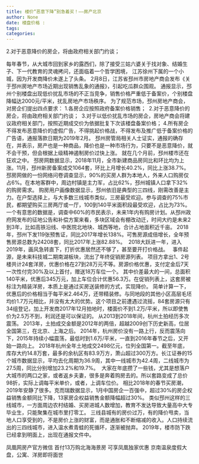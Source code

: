 ```yaml
---
title: 楼价“恶意下降”别急着买！——房产北京
author: None
date: 楼盘价格 : 
tags: 
categories: 
---
```

2.对于恶意降价的房企，将由政府相关部门约谈； 
<!-- more -->
每年春节，从大城市回到家乡的露西们，除了接受三姑六婆关于找对象、结婚生子、下一代教育的灵魂拷问，还面临着一个哲学困境，
江苏徐州下属的一个小城，因为开发商降价未遂上了头条。
2月8日，江苏省邳州市房地产商会发布《关于邳州房地产市场近期出现销售乱象的通报》，引起吃瓜群众围观。
通报显示，邳州个别楼盘出现低价扰乱市场的不正当竞争，销售价格严重低于备案价，个别楼盘降幅达2000元/平米，扰乱房地产市场秩序。
为了规范市场，邳州房地产商会，对房企们提出四点要求：
1.各房企应按照政府备案价格销售； 
2.对于恶意降价的房企，将由政府相关部门约谈； 
3.对于以低价扰乱市场的房企，房地产商会将建议政府相关部门，按照近期成交价为依据批复下次该楼盘备案价格；
4.所有房企不得发布恶意降价的虚假广告，不得挑起价格战，不得发布及推广低于备案价格的广告语，通报落款日期为2019年2月。
邳州房管局相关人士证实，通报的确存在，并表示，房产也是一种商品，降价也是一种市场行为，只要不是恶意降价，就不会干预，但会根据上级精神遏制房价过快上涨。
就在几个月前，邳州楼市还在狂欢之中。
邳房网数据显示，2018年11月，全市新建商品房同比和环比均为上涨。11月，邳州新房备案成交1064套，环比上月增长40.2%，同比上涨38.7%。 
邳房网做的一份网络问卷调查显示，90%的买房人群为本地人，外来人口购房仅占6%。在本地客群中，周边村镇是主力军，占比62%，邳州城镇人口拿下32%的购房需求。
购房用户画像数据显示，邳州依旧是典型的三四线，刚需改善是主力。在户型选择上，与大多数三线城市类似，三房最受欢迎。参与调查的75%市民，都期望购买三房两厅或一厅，100到140平米面积段最受欢迎，占比为73%。
一个有意思的数据是，调查中60%的市民表示，未来1年内有购房计划。从邳州政府网发布的征地公告和补偿方案来看，多块区域会有棚改动迁，时间大约是未来2到3年，比如高铁沿线、中医院北地块、城西等地，合计占地面积近千亩。
2018年，邳州下发119张预售证，同比2017年增长138%。可售房源成倍增长，全年预售房源总数为24208套，同比2017年上涨82.88%。 
2018大跃进一年，进入2019年，画风急转直下，打折优惠居然还不够了，甚至要开打价格战。
 
事件起源，是未来科技城二期南湖板块，流出了年终促销房源列表。
项目方拿出1、2号楼共计24套洋房，优惠价格在27到28万元不等。房源价格优惠，支付定金后7天一次性付完30%及以上首付，赠送18万车位一个。
其中价差最大的一间，总面积140平米，优惠后345万元，加上车位合计优惠56.3万。在促销列表上，这套房被标注为精装洋房，本质上是通过买房送装修的方式，实现降价。
简单计算一下，优惠后的价格相当于每平米2.464万，还带精装修。与同地段的其他小区高层毛坯均价1.7万元相比，并没有太大的优势。这个项目之前遭遇过流摇，84套房源只有34组登记，加上开发商2017年12月拍地时，楼面价不到1.2万/平米，所以即使售价为2.5万不到，利润还是可以保证的。
从2013到2018年间，杭州土拍经历多次震荡。
2013年，土拍成交金额是2012年的两倍，超越2009创下历史新高，位居全国第三，在北京、上海之后。
2014年，杭州房价没有一路上行，反而震荡向下，2015年持续小幅震荡，最低时到1.6万/平米，一直到2016年春节之后，又开始一路向上。
2018年杭州全年土地成交2498亿元，位列全国第一。截至年底，库存大约14.8万套，最多的余杭区有83.9万方，萧山超过300万方。长江证券的15个城市数据显示，平均去化周期为36.9周，其中一线城市为42.4周，二线城市为27.5周，同比分别增加23.2%和19.7%。 
大家在年底攒了一些钱，尤其是想落户大城市的两口之家，或者返乡夫妻，很多是奔着购房去的。所以套路变成了总价98折，实际上调每平米单价，或者，上调车位价。
相比2018年的春节买房潮，2019年安静了很多。克而瑞数据显示，1月中国房企一百强中，超过30%的房企权益销售金额同比下降，13家房企权益销售金额降幅超过30%。
类似邳州这样的三线城市，一方面周边农村结婚、买房进城人数增加，教育不发达导致大量高中大专毕业生，只能聚集在城市里打零工。
三线县城有的房价过万，有的降价甩卖，当地人口享受到的，不是房价上涨的财富，而是通胀和不断缩减的收入。人口持续流出的三四线城市，进入温水煮青蛙的死循环，逐渐被抛弃。
2019年，楼市防下跌已经拿到明面上，出现在通报文件中。
                        
                        
                        
                        
                                        
                    
                    
                
                    
                    
                    
                
                    
                
凤凰网房产官方微信
首付13万购北海海景房 可享凤凰独家优惠
京南温泉度假大盘，公寓、洋房即将面世
	                        
	                    
	                        
	                    
